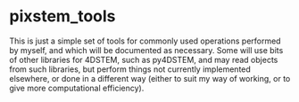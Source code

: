 # pixstem_tools
This is just a simple set of tools for commonly used operations performed by myself, and which will be documented as necessary.  Some will use bits of other libraries for 4DSTEM, such as py4DSTEM, and may read objects from such libraries, but perform things not currently implemented elsewhere, or done in a different way (either to suit my way of working, or to give more computational efficiency).
